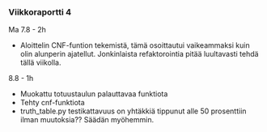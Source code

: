 ### Viikkoraportti 4

Ma 7.8 - 2h
- Aloittelin CNF-funtion tekemistä, tämä osoittautui vaikeammaksi kuin olin alunperin ajatellut. Jonkinlaista refaktorointia pitää luultavasti tehdä tällä viikolla.

8.8 - 1h
- Muokattu totuustaulun palauttavaa funktiota
- Tehty cnf-funktiota
- truth_table.py testikattavuus on yhtäkkiä tippunut alle 50 prosenttiin ilman muutoksia?? Säädän myöhemmin.
